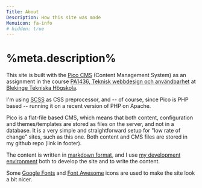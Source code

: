 ```yaml
---
Title: About
Description: How this site was made
Menuicon: fa-info
# hidden: true
---
```

# %meta.description%

This site is built with the [Pico CMS](http://picocms.org/) (Content Management System) as an assignment in the course [PA1436, Teknisk webbdesign och användbarhet](https://bth.instructure.com/courses/5435) at [Blekinge Tekniska Högskola](https://www.bth.se/).

I'm using [SCSS](https://sass-lang.com/) as CSS preprocessor, and -- of course, since Pico is PHP based -- running it on a recent version of PHP on Apache.

Pico is a flat-file based CMS, which means that both content, configuration and themes/templates are stored as files on the server, and not in a database. It is a very simple and straightforward setup for "low rate of change" sites, such as this one. Both content and CMS files are stored in my github repo (link in footer).

The content is written in [markdown format](https://www.markdownguide.org/), and I use [my development environment](https://code.visualstudio.com/docs/setup/mac) both to develop the site and to write the content.

Some [Google Fonts](https://fonts.google.com/) and [Font Awesome](https://fontawesome.com/) icons are used to make the site look a bit nicer.
